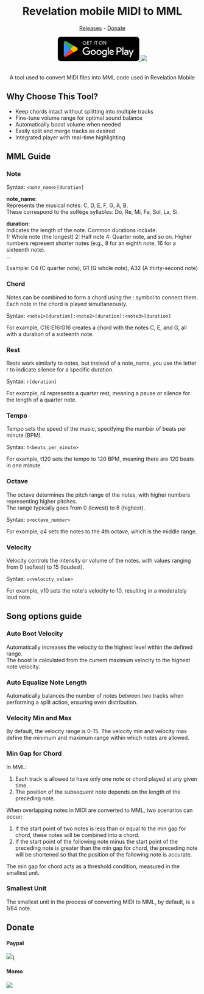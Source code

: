 <div align="center">
  <h1>Revelation mobile MIDI to MML</h1>

  <p>
    <a href="https://github.com/cuikho210/revelation-mobile-midi-to-mml/releases">Releases</a> - 
    <a href="https://github.com/cuikho210/revelation-mobile-midi-to-mml?tab=readme-ov-file#donate">Donate</a>
  </p>

  <a href="https://play.google.com/store/apps/details?id=com.mtlkms.revelation_mobile_midi_to_mml">
    <img src="https://raw.githubusercontent.com/pioug/google-play-badges/main/svg/en.svg" height="64" />
  </a>
  <a href="https://apps.microsoft.com/detail/9nwbrmhf4tlh">
    <img src="https://get.microsoft.com/images/en-us%20dark.svg" height="64"/>
  </a>
  <br /> <br />

  <p>A tool used to convert MIDI files into MML code used in Revelation Mobile</p>
</div>

## Why Choose This Tool?

+ Keep chords intact without splitting into multiple tracks
+ Fine-tune volume range for optimal sound balance
+ Automatically boost volume when needed
+ Easily split and merge tracks as desired
+ Integrated player with real-time highlighting

## MML Guide
### Note
Syntax: `<note_name>[duration]`  

**note_name**:  
Represents the musical notes: C, D, E, F, G, A, B.  
These correspond to the solfège syllables: Do, Re, Mi, Fa, Sol, La, Si.  

**duration**:  
Indicates the length of the note. Common durations include:  
1: Whole note (the longest)
2: Half note
4: Quarter note, and so on. Higher numbers represent shorter notes (e.g., 8 for an eighth note, 16 for a sixteenth note).  
...

Example: C4 (C quarter note), G1 (G whole note), A32 (A thirty-second note)  

### Chord
Notes can be combined to form a chord using the : symbol to connect them.  
Each note in the chord is played simultaneously.  

Syntax: `<note1>[duration]:<note2>[duration]:<note3>[duration]`  

For example, C16:E16:G16 creates a chord with the notes C, E, and G, all with a duration of a sixteenth note.  

### Rest
Rests work similarly to notes, but instead of a note_name, you use the letter r to indicate silence for a specific duration.  

Syntax: `r[duration]`  

For example, r4 represents a quarter rest, meaning a pause or silence for the length of a quarter note.  

### Tempo
Tempo sets the speed of the music, specifying the number of beats per minute (BPM).  

Syntax: `t<beats_per_minute>`  

For example, t120 sets the tempo to 120 BPM, meaning there are 120 beats in one minute.  

### Octave
The octave determines the pitch range of the notes, with higher numbers representing higher pitches.  
The range typically goes from 0 (lowest) to 8 (highest).  

Syntax: `o<octave_number>`  

For example, o4 sets the notes to the 4th octave, which is the middle range.  

### Velocity
Velocity controls the intensity or volume of the notes, with values ranging from 0 (softest) to 15 (loudest).  

Syntax: `v<velocity_value>`  

For example, v10 sets the note's velocity to 10, resulting in a moderately loud note.  

## Song options guide
### Auto Boot Velocity

Automatically increases the velocity to the highest level within the defined range.  
The boost is calculated from the current maximum velocity to the highest note velocity.  

### Auto Equalize Note Length

Automatically balances the number of notes between two tracks when performing a split action, ensuring even distribution.  

### Velocity Min and Max

By default, the velocity range is 0-15. The velocity min and velocity max define the minimum and maximum range within which notes are allowed.  

### Min Gap for Chord

In MML:
1. Each track is allowed to have only one note or chord played at any given time.  
2. The position of the subsequent note depends on the length of the preceding note.  

When overlapping notes in MIDI are converted to MML, two scenarios can occur:  
1. If the start point of two notes is less than or equal to the min gap for chord, these notes will be combined into a chord.  
2. If the start point of the following note minus the start point of the preceding note is greater than the min gap for chord, the preceding note will be shortened so that the position of the following note is accurate.  

The min gap for chord acts as a threshold condition, measured in the smallest unit.  

### Smallest Unit

The smallest unit in the process of converting MIDI to MML, by default, is a 1/64 note.  

## Donate

#### Paypal

[<img src="https://www.paypalobjects.com/paypal-ui/logos/svg/paypal-color.svg" height="64px" />)](https://paypal.me/cuikho210)

#### Momo

<img
  src="https://github.com/cuikho210/revelation-mobile-midi-to-mml/assets/86552587/889d0c3c-a214-4ebc-8db3-48cce0570b20"
  height="256px"
/>
